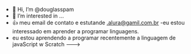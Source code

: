 - 👋 Hi, I’m @douglasspam
- 👀 I’m interested in ...
- :+1: meu email de contato e estutande .alura@gamil.com.br
-eu estou interessado em aprender a programar linguagens.
- eu estou aprendendo a programar recentemente a linguagem de javaScript w Scratch
--->

